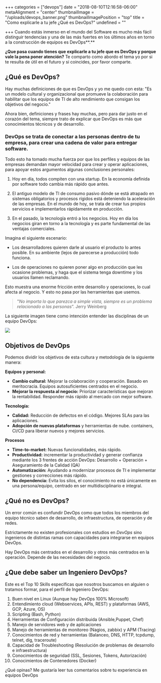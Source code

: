 +++
categories = ["devops"]
date = "2018-08-10T12:16:58-06:00"
metaAlignment = "center"
thumbnailImage = "/uploads/devops_banner.png"
thumbnailImagePosition = "top"
title = "Como explicarle a tu jefe ¿Qué es DevOps?"
undefined = ""

+++
Cuando estás inmerso en el mundo del Software es mucho más fácil distinguir tendencias y una de las más fuertes en los últimos años  en torno a la construcción de equipos es DevOps**.** 

**¿Que pasa cuando tienes que explicarle a tu jefe que es DevOps y porque vale la pena poner atención?** Te comparto como abordo el tema yo por si te resulta de útil en el futuro y si coincides, por favor comparte.

## ¿Qué es DevOps?

  
Hay muchas definiciones de que es DevOps y yo me quedo con esta: "Es un modelo cultural y organizacional que promueve la colaboración para habilitar que los equipos de TI de alto rendimiento que consigan los objetivos del negocio."

Ahora bien, definiciones y frases hay muchas, pero para dar justo en el corazón del tema, siempre trato de explicar que  DevOps es más que conocimientos técnicos y de desarrollo. 

### **DevOps se trata de conectar a las personas dentro de tu empresa, para crear una cadena de valor para entregar software.**

Todo esto ha tomado mucha fuerza por que los perfiles y equipos de las empresas demandan mayor velocidad para crear y operar aplicaciones, para apoyar estos argumentos algunas conclusiones personales:

1. Hoy en día, todos compiten con una startup. En la economía definida por software todo cambia más rápido que antes. 
2. El antiguo modelo de TI de consumo pasivo dónde se está atrapado en sistemas obligatorios y procesos rígidos está deteniendo la aceleración de las empresas.  En el mundo de hoy, se trata de crear tus propios servicios e implementarlos rápidamente en producción.

    
3. En el pasado, la tecnología entró a los negocios. Hoy en día los negocios giran en torno a la tecnología y es parte fundamental de las ventajas comerciales.

 Imagina el siguiente escenario:

*  Los desarrolladores quieren darle al usuario el producto lo antes posible. En su ambiente (lejos de parecerse a producción) todo funciona.


* Los de operaciones no quieren poner algo en producción que les ocasione problemas, y haga que el sistema tenga downtime y los usuarios llamen reclamando.

Esto muestra una enorme fricción entre desarrollo y operaciones, lo cual afecta al negocio. Y esto no pasa por las herramientas que usemos. 

> "_No importa lo que parezca a simple vista, siempre es un problema relacionado a las personas_“.  Jerry Weinberg

La siguiente imagen tiene como intención entender las disciplinas de un equipo DevOps:

![](/uploads/Untitled(3).png)

## Objetivos de DevOps

Podemos dividir los objetivos de esta cultura y metodología de la siguiente manera:

**Equipos y personal:**

* **Cambio cultural:** Mejorar la colaboración y cooperación. Basado en meritocracia. Equipos autosuficientes centrados en el negocio.
* **Mejorar la respuesta al negocio:** Priorizar características que mejoran la rentabilidad. Responder más rápido al mercado con mejor software.

**Tecnología:**

* **Calidad:** Reducción de defectos en el código. Mejores SLAs para las aplicaciones.
* **Adopción de nuevas plataformas** y herramientas de nube. containers, CI/CD para liberar nuevos y mejores servicios.

**Procesos**

* **Time-to-market:** Nuevas funcionalidades, más rápido. 
* **Productividad:** incrementar la productividad y generar confianza mediante los 3 frentes de acción DevOps: Desarrollo + Operación + Aseguramiento de la Calidad (QA)
* **Automatización:** Ayudando a modernizar procesos de TI e implementar gestiones y correcciones más rápido. 
* **No dependencia:** Evita los silos, el conocimiento no está únicamente en una persona/equipo, centrado en ser multidisciplinario e integral.

## ¿Qué no es DevOps?

Un error común es confundir DevOps como que todos los miembros del equipo técnico saben de desarrollo, de infraestructura, de operación y de redes.

Estrictamente no existen profesionales con estudios en _DevOps_ sino ingenieros de distintas ramas con capacidades para integrarse en equipos DevOps.

Hay DevOps más centrados en el desarrollo y otros más centrados en la operación. Depende de las necesidades del negocio.

## ¿Que debe saber un Ingeniero DevOps?

Este es el Top 10 Skills específicas que nosotros buscamos en alguien o tratamos formar, para el perfil de Ingeniero DevOps:

 1. Buen nivel en Linux  (Aunque hay DevOps 100% Microsoft)
 2. Entendimiento cloud (Webservices, APIs, REST) y plataformas (AWS, GCP, Azure, OS)
 3. Scripting (Bash, Python) 
 4. Herramientas de Configuración distribuida (Ansible,Puppet, Chef)
 5. Manejo de servidores web y de aplicaciones
 6. Manejo de herramientas de monitoreo (Nagios, zabbix) y APM (Tracing)
 7. Conocimientos de red y herramientas (Balanceo, DNS, HTTP, tcpdump, telnet, dig, traceroute) 
 8. Capacidad de Troubleshooting (Resolución de problemas de desarrollo e infraestructura)
 9. Conocimientos de seguridad (SSL, Sesiones, Tokens, Autorización)
10. Conocimientos de Contenedores (Docker)

¿Qué opinas? Me gustaría leer tus comentarios sobre tu experiencia en equipos DevOps